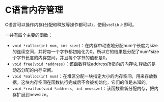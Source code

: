 # C语言内存管理

C语言可以操作内存(分配和释放等操作都可以)，使用`stdlib.h`即可。

一共有四个主要的函数：
- `void *calloc(int num, int size)`：在内存中动态地分配num个长度为size的连续空间，并将每一个字节都初始化为0。所以它的结果是分配了num*size个字节长度的内存空间，并且每个字节的值都是0。
- `void free(void *address)`：该函数释放address所指向的内存块,释放的是动态分配的内存空间。
- `void *malloc(int num)`：在堆区分配一块指定大小的内存空间，用来存放数据。这块内存空间在函数执行完成后不会被初始化，它们的值是未知的。
- `void *realloc(void *address, int newsize)`：该函数重新分配内存，把内存扩展到newsize。
